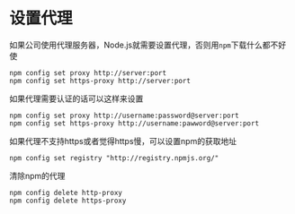 # 设置代理

如果公司使用代理服务器，Node.js就需要设置代理，否则用`npm`下载什么都不好使

    npm config set proxy http://server:port
    npm config set https-proxy http://server:port

如果代理需要认证的话可以这样来设置

    npm config set proxy http://username:password@server:port
    npm config set https-proxy http://username:pawword@server:port

如果代理不支持https或者觉得https慢，可以设置npm的获取地址

    npm config set registry "http://registry.npmjs.org/"

清除npm的代理

    npm config delete http-proxy
    npm config delete https-proxy
